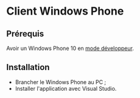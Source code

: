 # Client Windows Phone


## Prérequis
Avoir un Windows Phone 10 en [mode développeur]. 

## Installation
- Brancher le Windows Phone au PC ;
- Installer l'application avec Visual Studio.


[mode développeur]: <https://msdn.microsoft.com/fr-fr/library/windows/apps/ff769508(v=vs.105).aspx>